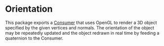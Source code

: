 # Orientation

This package exports a [Consumer](https://hackage.haskell.org/package/pipes) that uses OpenGL to render a 3D object specified by the given vertices and normals. The orientation of the object may be repeatedly updated and the object redrawn in real time by feeding a quaternion to the Consumer.
